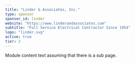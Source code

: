 ```yaml
---
title: "Linder & Associates, Inc."
type: sponsor
sponsor_id: linder
website: "https://www.linderandassociates.com"
subtitle: "Full Service Electrical Contractor Since 1954"
logo: "linder.svg"
active: true
tier: 2
---
```

Module content text assuming that there is a sub page.